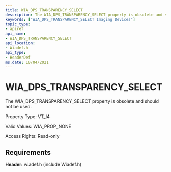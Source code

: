 ```yaml
---
title: WIA_DPS_TRANSPARENCY_SELECT
description: The WIA_DPS_TRANSPARENCY_SELECT property is obsolete and should not be used.
keywords: ["WIA_DPS_TRANSPARENCY_SELECT Imaging Devices"]
topic_type:
- apiref
api_name:
- WIA_DPS_TRANSPARENCY_SELECT
api_location:
- Wiadef.h
api_type:
- HeaderDef
ms.date: 10/04/2021
---
```


# WIA_DPS_TRANSPARENCY_SELECT

The WIA_DPS_TRANSPARENCY_SELECT property is obsolete and should not be used.

Property Type: VT_I4

Valid Values: WIA_PROP_NONE

Access Rights: Read-only

## Requirements

**Header:** wiadef.h (include Wiadef.h)
